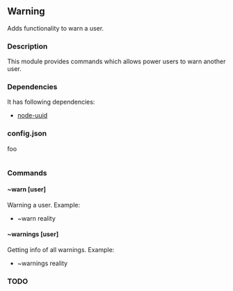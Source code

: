 ## Warning

Adds functionality to warn a user.

### Description

This module provides commands which allows power users to warn another user.

### Dependencies

It has following dependencies:
+ [node-uuid](https://github.com/broofa/node-uuid)

### config.json

foo
```
```

### Commands


#### ~warn [user]
Warning a user.
Example:
+ ~warn reality

#### ~warnings [user]
Getting info of all warnings.
Example:
+ ~warnings reality

### TODO